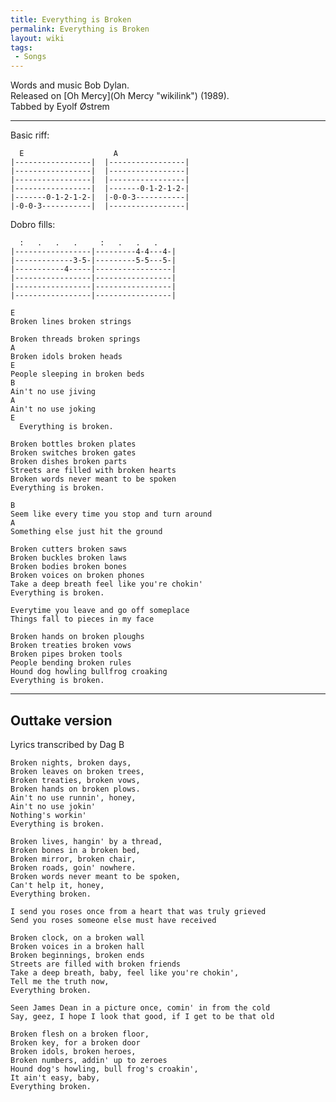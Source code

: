 ```yaml
---
title: Everything is Broken
permalink: Everything is Broken
layout: wiki
tags:
 - Songs
---
```


Words and music Bob Dylan.  
Released on [Oh Mercy](Oh Mercy "wikilink") (1989).  
Tabbed by Eyolf Østrem

* * * * *

Basic riff:

      E                    A
    |-----------------|  |-----------------|
    |-----------------|  |-----------------|
    |-----------------|  |-----------------|
    |-----------------|  |-------0-1-2-1-2-|
    |-------0-1-2-1-2-|  |-0-0-3-----------|
    |-0-0-3-----------|  |-----------------|

Dobro fills:

      :   .   .   .     :   .   .   .
    |-----------------|---------4-4---4-|
    |-------------3-5-|---------5-5---5-|
    |-----------4-----|-----------------|
    |-----------------|-----------------|
    |-----------------|-----------------|
    |-----------------|-----------------|

    E
    Broken lines broken strings

    Broken threads broken springs
    A
    Broken idols broken heads
    E
    People sleeping in broken beds
    B
    Ain't no use jiving
    A
    Ain't no use joking
    E
      Everything is broken.

    Broken bottles broken plates
    Broken switches broken gates
    Broken dishes broken parts
    Streets are filled with broken hearts
    Broken words never meant to be spoken
    Everything is broken.

    B
    Seem like every time you stop and turn around
    A
    Something else just hit the ground

    Broken cutters broken saws
    Broken buckles broken laws
    Broken bodies broken bones
    Broken voices on broken phones
    Take a deep breath feel like you're chokin'
    Everything is broken.

    Everytime you leave and go off someplace
    Things fall to pieces in my face

    Broken hands on broken ploughs
    Broken treaties broken vows
    Broken pipes broken tools
    People bending broken rules
    Hound dog howling bullfrog croaking
    Everything is broken.

* * * * *

<span id="telltale"></span>

<h2 class="songversion">
Outtake version

</h2>
Lyrics transcribed by Dag B

    Broken nights, broken days,
    Broken leaves on broken trees,
    Broken treaties, broken vows,
    Broken hands on broken plows.
    Ain't no use runnin', honey,
    Ain't no use jokin'
    Nothing's workin'
    Everything is broken.

    Broken lives, hangin' by a thread,
    Broken bones in a broken bed,
    Broken mirror, broken chair,
    Broken roads, goin' nowhere.
    Broken words never meant to be spoken,
    Can't help it, honey,
    Everything broken.

    I send you roses once from a heart that was truly grieved
    Send you roses someone else must have received

    Broken clock, on a broken wall
    Broken voices in a broken hall
    Broken beginnings, broken ends
    Streets are filled with broken friends
    Take a deep breath, baby, feel like you're chokin',
    Tell me the truth now,
    Everything broken.

    Seen James Dean in a picture once, comin' in from the cold
    Say, geez, I hope I look that good, if I get to be that old

    Broken flesh on a broken floor,
    Broken key, for a broken door
    Broken idols, broken heroes,
    Broken numbers, addin' up to zeroes
    Hound dog's howling, bull frog's croakin',
    It ain't easy, baby,
    Everything broken.
